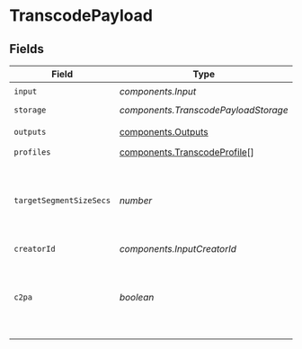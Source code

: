 # TranscodePayload


## Fields

| Field                                                                        | Type                                                                         | Required                                                                     | Description                                                                  |
| ---------------------------------------------------------------------------- | ---------------------------------------------------------------------------- | ---------------------------------------------------------------------------- | ---------------------------------------------------------------------------- |
| `input`                                                                      | *components.Input*                                                           | :heavy_check_mark:                                                           | N/A                                                                          |
| `storage`                                                                    | *components.TranscodePayloadStorage*                                         | :heavy_check_mark:                                                           | N/A                                                                          |
| `outputs`                                                                    | [components.Outputs](../../models/components/outputs.md)                     | :heavy_check_mark:                                                           | Output formats                                                               |
| `profiles`                                                                   | [components.TranscodeProfile](../../models/components/transcodeprofile.md)[] | :heavy_minus_sign:                                                           | N/A                                                                          |
| `targetSegmentSizeSecs`                                                      | *number*                                                                     | :heavy_minus_sign:                                                           | How many seconds the duration of each output segment should be               |
| `creatorId`                                                                  | *components.InputCreatorId*                                                  | :heavy_minus_sign:                                                           | N/A                                                                          |
| `c2pa`                                                                       | *boolean*                                                                    | :heavy_minus_sign:                                                           | Decides if the output video should include C2PA signature                    |